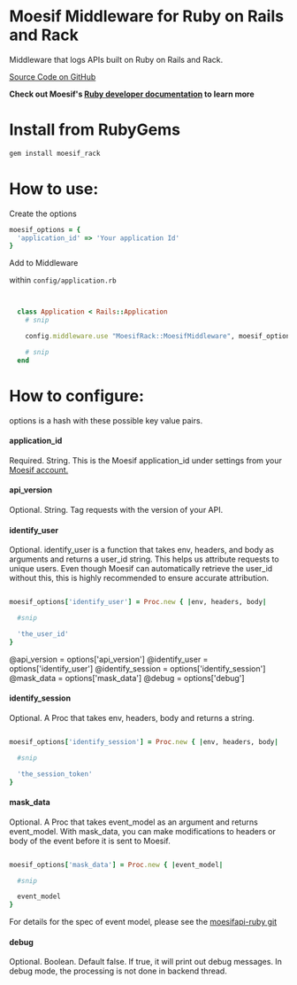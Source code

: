 Moesif Middleware for Ruby on Rails and Rack
======================

Middleware that logs APIs built on Ruby on Rails and Rack.

[Source Code on GitHub](https://github.com/moesif/moesif-rack)

__Check out Moesif's
[Ruby developer documentation](https://www.moesif.com/developer-documentation) to learn more__



Install from RubyGems
=====================

```bash
gem install moesif_rack
```
How to use:
===========

Create the options

```ruby
moesif_options = {
  'application_id' => 'Your application Id'
}
```

Add to Middleware


within `config/application.rb`

```ruby


  class Application < Rails::Application
    # snip

    config.middleware.use "MoesifRack::MoesifMiddleware", moesif_options

    # snip
  end

```


How to configure:
=================

options is a hash with these possible key value pairs.

#### application_id

Required. String. This is the Moesif application_id under settings
from your [Moesif account.](https://www.moesif.com)


#### api_version

Optional. String. Tag requests with the version of your API.


#### identify_user

Optional.
identify_user is a function that takes env, headers, and body as arguments and returns a user_id string. This helps us attribute requests to unique users. Even though Moesif can automatically retrieve the user_id without this, this is highly recommended to ensure accurate attribution.

```ruby

moesif_options['identify_user'] = Proc.new { |env, headers, body|

  #snip

  'the_user_id'
}

```

@api_version = options['api_version']
@identify_user = options['identify_user']
@identify_session = options['identify_session']
@mask_data = options['mask_data']
@debug = options['debug']

#### identify_session

Optional. A Proc that takes env, headers, body and returns a string.

```ruby

moesif_options['identify_session'] = Proc.new { |env, headers, body|

  #snip

  'the_session_token'
}

```

#### mask_data

Optional. A Proc that takes event_model as an argument and returns event_model.
With mask_data, you can make modifications to headers or body of the event before it is sent to Moesif.

```ruby

moesif_options['mask_data'] = Proc.new { |event_model|

  #snip

  event_model
}

```

For details for the spec of event model, please see the [moesifapi-ruby git](https://github.com/Moesif/moesifapi-ruby)


#### debug

Optional. Boolean. Default false. If true, it will print out debug messages. In debug mode, the processing is not done in backend thread.
